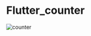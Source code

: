 # Flutter_counter


![counter](https://user-images.githubusercontent.com/96680312/148902533-498c5b1a-cd10-49f9-a257-cc3a8371c646.png)

